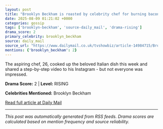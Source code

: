 ```yaml
---
layout: post
title: "Brooklyn Beckham is roasted by celebrity chef for burning bacon in his spaghetti carbonara"
date: 2025-08-09 01:21:02 +0000
categories: gossip
tags: ['brooklyn-beckham', 'source-daily_mail', 'drama-rising']
drama_score: 2
primary_celebrity: brooklyn_beckham
source: daily_mail
source_url: "https://www.dailymail.co.uk/tvshowbiz/article-14984715/Brooklyn-Beckham-chef-Aldo-Zilli-burning-bacon.html?ns_mchannel=rss&ito=1490&ns_campaign=1490"
mentions: {'brooklyn_beckham': 2}
---
```


The aspiring chef, 26, cooked up the beloved Italian dish this week and shared a step-by-step video to his Instagram - but not everyone was impressed.

**Drama Score:** 2 | **Level:** RISING

**Celebrities Mentioned:** Brooklyn Beckham

[Read full article at Daily Mail](https://www.dailymail.co.uk/tvshowbiz/article-14984715/Brooklyn-Beckham-chef-Aldo-Zilli-burning-bacon.html?ns_mchannel=rss&ito=1490&ns_campaign=1490)

---
*This post was automatically generated from RSS feeds. Drama scores are calculated based on mention frequency and source reliability.*
